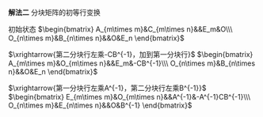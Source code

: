 **解法二**
分块矩阵的初等行变换

初始状态
$\begin{bmatrix}
A_{m\times m}&C_{m\times n}&&E_m&O\\\ 
O_{n\times m}&B_{n\times n}&&O&E_n
\end{bmatrix}$

$\xrightarrow{第二分块行左乘-CB^{-1}，加到第一分块行}$
$\begin{bmatrix}
A_{m\times m}&O_{m\times n}&&E_m&-CB^{-1}\\\ 
O_{n\times m}&B_{n\times n}&&O&E_n
\end{bmatrix}$

$\xrightarrow{第一分块行左乘A^{-1}，第二分块行左乘B^{-1}}$
$\begin{bmatrix}
E_{m\times m}&O_{m\times n}&&A^{-1}&-A^{-1}CB^{-1}\\\ 
O_{n\times m}&E_{n\times n}&&O&B^{-1}
\end{bmatrix}$